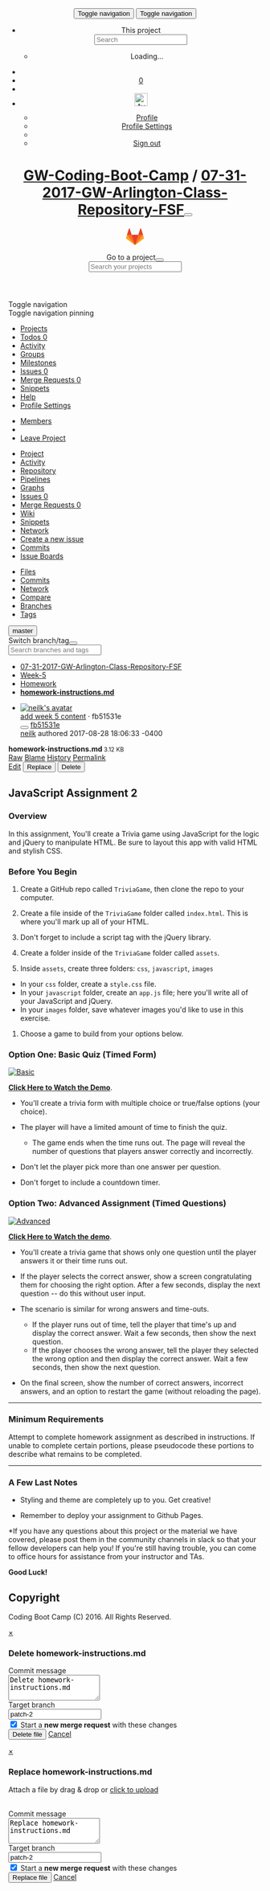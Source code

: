 <!DOCTYPE html>
<html class="" lang="en">
<head prefix="og: http://ogp.me/ns#">
<meta charset="utf-8">
<meta content="IE=edge" http-equiv="X-UA-Compatible">
<meta content="object" property="og:type">
<meta content="GitLab" property="og:site_name">
<meta content="Week-5/Homework/homework-instructions.md · master · GW-Coding-Boot-Camp / 07-31-2017-GW-Arlington-Class-Repository-FSF" property="og:title">
<meta content="GitLab Community Edition" property="og:description">
<meta content="http://gw.bootcampcontent.com/assets/gitlab_logo-7ae504fe4f68fdebb3c2034e36621930cd36ea87924c11ff65dbcb8ed50dca58.png" property="og:image">
<meta content="http://gw.bootcampcontent.com/GW-Coding-Boot-Camp/07-31-2017-GW-Arlington-Class-Repository-FSF/blob/master/Week-5/Homework/homework-instructions.md" property="og:url">
<meta content="summary" property="twitter:card">
<meta content="Week-5/Homework/homework-instructions.md · master · GW-Coding-Boot-Camp / 07-31-2017-GW-Arlington-Class-Repository-FSF" property="twitter:title">
<meta content="GitLab Community Edition" property="twitter:description">
<meta content="http://gw.bootcampcontent.com/assets/gitlab_logo-7ae504fe4f68fdebb3c2034e36621930cd36ea87924c11ff65dbcb8ed50dca58.png" property="twitter:image">

<title>Week-5/Homework/homework-instructions.md · master · GW-Coding-Boot-Camp / 07-31-2017-GW-Arlington-Class-Repository-FSF · GitLab</title>
<meta content="GitLab Community Edition" name="description">
<link rel="shortcut icon" type="image/x-icon" href="/assets/favicon-075eba76312e8421991a0c1f89a89ee81678bcde72319dd3e8047e2a47cd3a42.ico" />
<link rel="stylesheet" media="all" href="/assets/application-d165f12070137b3b436a61f947940b2ced66ac0acb1c4b61ee70daf598ef42ae.css" />
<link rel="stylesheet" media="print" href="/assets/print-68eed6d8135d858318821e790e25da27b2b4b9b8dbb1993fa6765d8e2e3e16ee.css" />
<script src="/assets/application-025f6d7648c857a731cbfd24fefde37e42f1613525a8d15b3b2a591e7df17620.js"></script>
<meta name="csrf-param" content="authenticity_token" />
<meta name="csrf-token" content="xJf8nfa0X1wtagRUXsBx/tefGipPrtMNhlLKZGWfBnpoM8jXiSNmicJQfuo6lsEz+QDegmT3JxP/OANHzX8ZVw==" />
<meta content="origin-when-cross-origin" name="referrer">
<meta content="width=device-width, initial-scale=1, maximum-scale=1" name="viewport">
<meta content="#474D57" name="theme-color">
<link rel="apple-touch-icon" type="image/x-icon" href="/assets/touch-icon-iphone-5a9cee0e8a51212e70b90c87c12f382c428870c0ff67d1eb034d884b78d2dae7.png" />
<link rel="apple-touch-icon" type="image/x-icon" href="/assets/touch-icon-ipad-a6eec6aeb9da138e507593b464fdac213047e49d3093fc30e90d9a995df83ba3.png" sizes="76x76" />
<link rel="apple-touch-icon" type="image/x-icon" href="/assets/touch-icon-iphone-retina-72e2aadf86513a56e050e7f0f2355deaa19cc17ed97bbe5147847f2748e5a3e3.png" sizes="120x120" />
<link rel="apple-touch-icon" type="image/x-icon" href="/assets/touch-icon-ipad-retina-8ebe416f5313483d9c1bc772b5bbe03ecad52a54eba443e5215a22caed2a16a2.png" sizes="152x152" />
<link color="rgb(226, 67, 41)" href="/assets/logo-d36b5212042cebc89b96df4bf6ac24e43db316143e89926c0db839ff694d2de4.svg" rel="mask-icon">
<meta content="/assets/msapplication-tile-1196ec67452f618d39cdd85e2e3a542f76574c071051ae7effbfde01710eb17d.png" name="msapplication-TileImage">
<meta content="#30353E" name="msapplication-TileColor">




<style>
  [data-user-is] {
    display: none !important;
  }
  
  [data-user-is="219"] {
    display: block !important;
  }
  
  [data-user-is="219"][data-display="inline"] {
    display: inline !important;
  }
  
  [data-user-is-not] {
    display: block !important;
  }
  
  [data-user-is-not][data-display="inline"] {
    display: inline !important;
  }
  
  [data-user-is-not="219"] {
    display: none !important;
  }
</style>

</head>

<body class="ui_charcoal" data-group="" data-page="projects:blob:show" data-project="07-31-2017-GW-Arlington-Class-Repository-FSF">
<script>
//<![CDATA[
window.gon={};gon.api_version="v3";gon.default_avatar_url="http:\/\/gw.bootcampcontent.com\/assets\/no_avatar-849f9c04a3a0d0cea2424ae97b27447dc64a7dbfae83c036c45b403392f0e8ba.png";gon.max_file_size=10;gon.relative_url_root="";gon.shortcuts_path="\/help\/shortcuts";gon.user_color_scheme="white";gon.award_menu_url="\/emojis";gon.current_user_id=219;
//]]>
</script>
<script>
  window.project_uploads_path = "/GW-Coding-Boot-Camp/07-31-2017-GW-Arlington-Class-Repository-FSF/uploads";
  window.preview_markdown_path = "/GW-Coding-Boot-Camp/07-31-2017-GW-Arlington-Class-Repository-FSF/preview_markdown";
</script>

<header class="navbar navbar-fixed-top navbar-gitlab with-horizontal-nav">
<div class="container-fluid">
<div class="header-content">
<button aria-label="Toggle global navigation" class="side-nav-toggle" type="button">
<span class="sr-only">Toggle navigation</span>
<i class="fa fa-bars"></i>
</button>
<button class="navbar-toggle" type="button">
<span class="sr-only">Toggle navigation</span>
<i class="fa fa-ellipsis-v"></i>
</button>
<div class="navbar-collapse collapse">
<ul class="nav navbar-nav">
<li class="hidden-sm hidden-xs">
<div class="has-location-badge search search-form">
<form class="navbar-form" action="/search" accept-charset="UTF-8" method="get"><input name="utf8" type="hidden" value="&#x2713;" /><div class="search-input-container">
<div class="location-badge">This project</div>
<div class="search-input-wrap">
<div class="dropdown" data-url="/search/autocomplete">
<input type="search" name="search" id="search" placeholder="Search" class="search-input dropdown-menu-toggle js-search-dashboard-options" spellcheck="false" tabindex="1" autocomplete="off" data-toggle="dropdown" data-issues-path="http://gw.bootcampcontent.com/dashboard/issues" data-mr-path="http://gw.bootcampcontent.com/dashboard/merge_requests" />
<div class="dropdown-menu dropdown-select">
<div class="dropdown-content"><ul>
<li>
<a class="is-focused dropdown-menu-empty-link">
Loading...
</a>
</li>
</ul>
</div><div class="dropdown-loading"><i class="fa fa-spinner fa-spin"></i></div>
</div>
<i class="search-icon"></i>
<i class="clear-icon js-clear-input"></i>
</div>
</div>
</div>
<input type="hidden" name="group_id" id="group_id" class="js-search-group-options" />
<input type="hidden" name="project_id" id="search_project_id" value="75" class="js-search-project-options" data-project-path="07-31-2017-GW-Arlington-Class-Repository-FSF" data-name="07-31-2017-GW-Arlington-Class-Repository-FSF" data-issues-path="/GW-Coding-Boot-Camp/07-31-2017-GW-Arlington-Class-Repository-FSF/issues" data-mr-path="/GW-Coding-Boot-Camp/07-31-2017-GW-Arlington-Class-Repository-FSF/merge_requests" />
<input type="hidden" name="search_code" id="search_code" value="true" />
<input type="hidden" name="repository_ref" id="repository_ref" value="master" />

<div class="search-autocomplete-opts hide" data-autocomplete-path="/search/autocomplete" data-autocomplete-project-id="75" data-autocomplete-project-ref="master"></div>
</form></div>

</li>
<li class="visible-sm visible-xs">
<a title="Search" aria-label="Search" data-toggle="tooltip" data-placement="bottom" data-container="body" href="/search"><i class="fa fa-search"></i>
</a></li>
<li>
<a title="Todos" aria-label="Todos" data-toggle="tooltip" data-placement="bottom" data-container="body" href="/dashboard/todos"><i class="fa fa-bell fa-fw"></i>
<span class="badge hidden todos-pending-count">
0
</span>
</a></li>
<li>
<a title="New project" aria-label="New project" data-toggle="tooltip" data-placement="bottom" data-container="body" href="/projects/new"><i class="fa fa-plus fa-fw"></i>
</a></li>
<li class="header-user dropdown">
<a class="header-user-dropdown-toggle" data-toggle="dropdown" href="/MikeYencha"><img width="26" height="26" class="header-user-avatar" src="http://gw.bootcampcontent.com/uploads/user/avatar/219/avatar.png" alt="Avatar" />
<i class="fa fa-caret-down"></i>
</a><div class="dropdown-menu-nav dropdown-menu-align-right">
<ul>
<li>
<a class="profile-link" aria-label="Profile" data-user="MikeYencha" href="/MikeYencha">Profile</a>
</li>
<li>
<a aria-label="Profile Settings" href="/profile">Profile Settings</a>
</li>
<li class="divider"></li>
<li>
<a class="sign-out-link" aria-label="Sign out" rel="nofollow" data-method="delete" href="/users/sign_out">Sign out</a>
</li>
</ul>
</div>
</li>
</ul>
</div>
<h1 class="title"><a href="/GW-Coding-Boot-Camp">GW-Coding-Boot-Camp</a> / <a class="project-item-select-holder" href="/GW-Coding-Boot-Camp/07-31-2017-GW-Arlington-Class-Repository-FSF">07-31-2017-GW-Arlington-Class-Repository-FSF</a><button name="button" type="button" class="dropdown-toggle-caret js-projects-dropdown-toggle" aria-label="Toggle switch project dropdown" data-target=".js-dropdown-menu-projects" data-toggle="dropdown"><i class="fa fa-chevron-down"></i></button></h1>
<div class="header-logo">
<a class="home" title="Dashboard" id="logo" href="/"><svg width="36" height="36" class="tanuki-logo">
  <path class="tanuki-shape tanuki-left-ear" fill="#e24329" d="M2 14l9.38 9v-9l-4-12.28c-.205-.632-1.176-.632-1.38 0z"/>
  <path class="tanuki-shape tanuki-right-ear" fill="#e24329" d="M34 14l-9.38 9v-9l4-12.28c.205-.632 1.176-.632 1.38 0z"/>
  <path class="tanuki-shape tanuki-nose" fill="#e24329" d="M18,34.38 3,14 33,14 Z"/>
  <path class="tanuki-shape tanuki-left-eye" fill="#fc6d26" d="M18,34.38 11.38,14 2,14 6,25Z"/>
  <path class="tanuki-shape tanuki-right-eye" fill="#fc6d26" d="M18,34.38 24.62,14 34,14 30,25Z"/>
  <path class="tanuki-shape tanuki-left-cheek" fill="#fca326" d="M2 14L.1 20.16c-.18.565 0 1.2.5 1.56l17.42 12.66z"/>
  <path class="tanuki-shape tanuki-right-cheek" fill="#fca326" d="M34 14l1.9 6.16c.18.565 0 1.2-.5 1.56L18 34.38z"/>
</svg>

</a></div>
<div class="js-dropdown-menu-projects">
<div class="dropdown-menu dropdown-select dropdown-menu-projects">
<div class="dropdown-title"><span>Go to a project</span><button class="dropdown-title-button dropdown-menu-close" aria-label="Close" type="button"><i class="fa fa-times dropdown-menu-close-icon"></i></button></div>
<div class="dropdown-input"><input type="search" id="" class="dropdown-input-field" placeholder="Search your projects" autocomplete="off" /><i class="fa fa-search dropdown-input-search"></i><i role="button" class="fa fa-times dropdown-input-clear js-dropdown-input-clear"></i></div>
<div class="dropdown-content"></div>
<div class="dropdown-loading"><i class="fa fa-spinner fa-spin"></i></div>
</div>
</div>

</div>
</div>
</header>

<script>
  var findFileURL = "/GW-Coding-Boot-Camp/07-31-2017-GW-Arlington-Class-Repository-FSF/find_file/master";
</script>

<div class="page-with-sidebar">
<div class="sidebar-wrapper nicescroll">
<div class="sidebar-action-buttons">
<div class="nav-header-btn toggle-nav-collapse" title="Open/Close">
<span class="sr-only">Toggle navigation</span>
<i class="fa fa-bars"></i>
</div>
<div class="nav-header-btn pin-nav-btn has-tooltip  js-nav-pin" data-container="body" data-placement="right" title="Pin Navigation">
<span class="sr-only">Toggle navigation pinning</span>
<i class="fa fa-fw fa-thumb-tack"></i>
</div>
</div>
<ul class="nav nav-sidebar">
<li class="active home"><a title="Projects" class="dashboard-shortcuts-projects" href="/dashboard/projects"><span>
Projects
</span>
</a></li><li class=""><a title="Todos" href="/dashboard/todos"><span>
Todos
<span class="count">0</span>
</span>
</a></li><li class=""><a class="dashboard-shortcuts-activity" title="Activity" href="/dashboard/activity"><span>
Activity
</span>
</a></li><li class=""><a title="Groups" href="/dashboard/groups"><span>
Groups
</span>
</a></li><li class=""><a title="Milestones" href="/dashboard/milestones"><span>
Milestones
</span>
</a></li><li class=""><a title="Issues" class="dashboard-shortcuts-issues" href="/dashboard/issues?assignee_id=219"><span>
Issues
<span class="count">0</span>
</span>
</a></li><li class=""><a title="Merge Requests" class="dashboard-shortcuts-merge_requests" href="/dashboard/merge_requests?assignee_id=219"><span>
Merge Requests
<span class="count">0</span>
</span>
</a></li><li class=""><a title="Snippets" href="/dashboard/snippets"><span>
Snippets
</span>
</a></li><li class=""><a title="Help" href="/help"><span>
Help
</span>
</a></li><li class=""><a title="Profile Settings" data-placement="bottom" href="/profile"><span>
Profile Settings
</span>
</a></li></ul>

</div>
<div class="layout-nav">
<div class="container-fluid">
<div class="controls">
<div class="dropdown project-settings-dropdown">
<a class="dropdown-new btn btn-default" data-toggle="dropdown" href="#" id="project-settings-button">
<i class="fa fa-cog"></i>
<i class="fa fa-caret-down"></i>
</a>
<ul class="dropdown-menu dropdown-menu-align-right">
<li class=""><a title="Members" class="team-tab tab" href="/GW-Coding-Boot-Camp/07-31-2017-GW-Arlington-Class-Repository-FSF/project_members"><span>
Members
</span>
</a></li>
<li class="divider"></li>
<li>
<a data-confirm="Are you sure you want to leave the &quot;GW-Coding-Boot-Camp / 07-31-2017-GW-Arlington-Class-Repository-FSF&quot; project?" title="Leave project" rel="nofollow" data-method="delete" href="/GW-Coding-Boot-Camp/07-31-2017-GW-Arlington-Class-Repository-FSF/project_members/leave">Leave Project
</a></li>
</ul>
</div>
</div>
<div class="nav-control scrolling-tabs-container">
<div class="fade-left">
<i class="fa fa-angle-left"></i>
</div>
<div class="fade-right">
<i class="fa fa-angle-right"></i>
</div>
<ul class="nav-links scrolling-tabs">
<li class="home"><a title="Project" class="shortcuts-project" href="/GW-Coding-Boot-Camp/07-31-2017-GW-Arlington-Class-Repository-FSF"><span>
Project
</span>
</a></li><li class=""><a title="Activity" class="shortcuts-project-activity" href="/GW-Coding-Boot-Camp/07-31-2017-GW-Arlington-Class-Repository-FSF/activity"><span>
Activity
</span>
</a></li><li class="active"><a title="Repository" class="shortcuts-tree" href="/GW-Coding-Boot-Camp/07-31-2017-GW-Arlington-Class-Repository-FSF/tree/master"><span>
Repository
</span>
</a></li><li class=""><a title="Pipelines" class="shortcuts-pipelines" href="/GW-Coding-Boot-Camp/07-31-2017-GW-Arlington-Class-Repository-FSF/pipelines"><span>
Pipelines
</span>
</a></li><li class=""><a title="Graphs" class="shortcuts-graphs" href="/GW-Coding-Boot-Camp/07-31-2017-GW-Arlington-Class-Repository-FSF/graphs/master"><span>
Graphs
</span>
</a></li><li class=""><a title="Issues" class="shortcuts-issues" href="/GW-Coding-Boot-Camp/07-31-2017-GW-Arlington-Class-Repository-FSF/issues"><span>
Issues
<span class="badge count issue_counter">0</span>
</span>
</a></li><li class=""><a title="Merge Requests" class="shortcuts-merge_requests" href="/GW-Coding-Boot-Camp/07-31-2017-GW-Arlington-Class-Repository-FSF/merge_requests"><span>
Merge Requests
<span class="badge count merge_counter">0</span>
</span>
</a></li><li class=""><a title="Wiki" class="shortcuts-wiki" href="/GW-Coding-Boot-Camp/07-31-2017-GW-Arlington-Class-Repository-FSF/wikis/home"><span>
Wiki
</span>
</a></li><li class=""><a title="Snippets" class="shortcuts-snippets" href="/GW-Coding-Boot-Camp/07-31-2017-GW-Arlington-Class-Repository-FSF/snippets"><span>
Snippets
</span>
</a></li><li class="hidden">
<a title="Network" class="shortcuts-network" href="/GW-Coding-Boot-Camp/07-31-2017-GW-Arlington-Class-Repository-FSF/network/master">Network
</a></li>
<li class="hidden">
<a class="shortcuts-new-issue" href="/GW-Coding-Boot-Camp/07-31-2017-GW-Arlington-Class-Repository-FSF/issues/new">Create a new issue
</a></li>
<li class="hidden">
<a title="Commits" class="shortcuts-commits" href="/GW-Coding-Boot-Camp/07-31-2017-GW-Arlington-Class-Repository-FSF/commits/master">Commits
</a></li>
<li class="hidden">
<a title="Issue Boards" class="shortcuts-issue-boards" href="/GW-Coding-Boot-Camp/07-31-2017-GW-Arlington-Class-Repository-FSF/boards">Issue Boards</a>
</li>
</ul>
</div>

</div>
</div>
<div class="content-wrapper page-with-layout-nav">
<div class="scrolling-tabs-container sub-nav-scroll">
<div class="fade-left">
<i class="fa fa-angle-left"></i>
</div>
<div class="fade-right">
<i class="fa fa-angle-right"></i>
</div>

<div class="nav-links sub-nav scrolling-tabs">
<ul class="container-fluid container-limited">
<li class="active"><a href="/GW-Coding-Boot-Camp/07-31-2017-GW-Arlington-Class-Repository-FSF/tree/master">Files
</a></li><li class=""><a href="/GW-Coding-Boot-Camp/07-31-2017-GW-Arlington-Class-Repository-FSF/commits/master">Commits
</a></li><li class=""><a href="/GW-Coding-Boot-Camp/07-31-2017-GW-Arlington-Class-Repository-FSF/network/master">Network
</a></li><li class=""><a href="/GW-Coding-Boot-Camp/07-31-2017-GW-Arlington-Class-Repository-FSF/compare?from=master&amp;to=master">Compare
</a></li><li class=""><a href="/GW-Coding-Boot-Camp/07-31-2017-GW-Arlington-Class-Repository-FSF/branches">Branches
</a></li><li class=""><a href="/GW-Coding-Boot-Camp/07-31-2017-GW-Arlington-Class-Repository-FSF/tags">Tags
</a></li></ul>
</div>
</div>



<div class="flash-container flash-container-page">
</div>


<div class=" ">
<div class="content">

<div class="container-fluid container-limited">

<div class="tree-holder" id="tree-holder">
<div class="nav-block">
<div class="tree-ref-holder">
<form class="project-refs-form" action="/GW-Coding-Boot-Camp/07-31-2017-GW-Arlington-Class-Repository-FSF/refs/switch" accept-charset="UTF-8" method="get"><input name="utf8" type="hidden" value="&#x2713;" /><input type="hidden" name="destination" id="destination" value="blob" />
<input type="hidden" name="path" id="path" value="Week-5/Homework/homework-instructions.md" />
<div class="dropdown">
<button class="dropdown-menu-toggle js-project-refs-dropdown" type="button" data-toggle="dropdown" data-selected="master" data-ref="master" data-refs-url="/GW-Coding-Boot-Camp/07-31-2017-GW-Arlington-Class-Repository-FSF/refs" data-field-name="ref" data-submit-form-on-click="true"><span class="dropdown-toggle-text ">master</span><i class="fa fa-chevron-down"></i></button>
<div class="dropdown-menu dropdown-menu-selectable">
<div class="dropdown-title"><span>Switch branch/tag</span><button class="dropdown-title-button dropdown-menu-close" aria-label="Close" type="button"><i class="fa fa-times dropdown-menu-close-icon"></i></button></div>
<div class="dropdown-input"><input type="search" id="" class="dropdown-input-field" placeholder="Search branches and tags" autocomplete="off" /><i class="fa fa-search dropdown-input-search"></i><i role="button" class="fa fa-times dropdown-input-clear js-dropdown-input-clear"></i></div>
<div class="dropdown-content"></div>
<div class="dropdown-loading"><i class="fa fa-spinner fa-spin"></i></div>
</div>
</div>
</form>
</div>
<ul class="breadcrumb repo-breadcrumb">
<li>
<a href="/GW-Coding-Boot-Camp/07-31-2017-GW-Arlington-Class-Repository-FSF/tree/master">07-31-2017-GW-Arlington-Class-Repository-FSF
</a></li>
<li>
<a href="/GW-Coding-Boot-Camp/07-31-2017-GW-Arlington-Class-Repository-FSF/tree/master/Week-5">Week-5</a>
</li>
<li>
<a href="/GW-Coding-Boot-Camp/07-31-2017-GW-Arlington-Class-Repository-FSF/tree/master/Week-5/Homework">Homework</a>
</li>
<li>
<a href="/GW-Coding-Boot-Camp/07-31-2017-GW-Arlington-Class-Repository-FSF/blob/master/Week-5/Homework/homework-instructions.md"><strong>
homework-instructions.md
</strong>
</a></li>
</ul>
</div>
<ul class="blob-commit-info hidden-xs">
<li class="commit js-toggle-container" id="commit-fb51531e">
<a href="mailto:neilk@neilks-MacBook-Air.local"><img class="avatar has-tooltip s36 hidden-xs" alt="neilk&#39;s avatar" title="neilk" data-container="body" src="http://www.gravatar.com/avatar/7161b17d0cf172146aa3bc93f2738960?s=72&amp;d=identicon" /></a>
<div class="commit-info-block">
<div class="commit-row-title">
<span class="item-title">
<a class="commit-row-message" href="/GW-Coding-Boot-Camp/07-31-2017-GW-Arlington-Class-Repository-FSF/commit/fb51531e44185b32e33f88be73da02361d6d1f37">add week 5 content</a>
<span class="commit-row-message visible-xs-inline">
&middot;
fb51531e
</span>
</span>
<div class="commit-actions hidden-xs">
<button class="btn btn-clipboard btn-transparent" data-toggle="tooltip" data-placement="bottom" data-container="body" data-clipboard-text="fb51531e44185b32e33f88be73da02361d6d1f37" type="button" title="Copy to Clipboard"><i class="fa fa-clipboard"></i></button>
<a class="commit-short-id btn btn-transparent" href="/GW-Coding-Boot-Camp/07-31-2017-GW-Arlington-Class-Repository-FSF/commit/fb51531e44185b32e33f88be73da02361d6d1f37">fb51531e</a>

</div>
</div>
<div class="commit-row-info">
<a class="commit-author-link has-tooltip" title="neilk@neilks-MacBook-Air.local" href="mailto:neilk@neilks-MacBook-Air.local">neilk</a>
authored
<time class="js-timeago js-timeago-pending" datetime="2017-08-28T22:06:33Z" title="Aug 28, 2017 10:06pm" data-toggle="tooltip" data-placement="top" data-container="body">2017-08-28 18:06:33 -0400</time><script>
//<![CDATA[
$('.js-timeago-pending').removeClass('js-timeago-pending').timeago()
//]]>
</script>
</div>
</div>
</li>

</ul>
<div class="blob-content-holder" id="blob-content-holder">
<article class="file-holder">
<div class="file-title">
<i class="fa fa-file-text-o fa-fw"></i>
<strong>
homework-instructions.md
</strong>
<small>
3.12 KB
</small>
<div class="file-actions hidden-xs">
<div class="btn-group tree-btn-group">
<a class="btn btn-sm" target="_blank" href="/GW-Coding-Boot-Camp/07-31-2017-GW-Arlington-Class-Repository-FSF/raw/master/Week-5/Homework/homework-instructions.md">Raw</a>
<a class="btn btn-sm" href="/GW-Coding-Boot-Camp/07-31-2017-GW-Arlington-Class-Repository-FSF/blame/master/Week-5/Homework/homework-instructions.md">Blame</a>
<a class="btn btn-sm" href="/GW-Coding-Boot-Camp/07-31-2017-GW-Arlington-Class-Repository-FSF/commits/master/Week-5/Homework/homework-instructions.md">History</a>
<a class="btn btn-sm" href="/GW-Coding-Boot-Camp/07-31-2017-GW-Arlington-Class-Repository-FSF/blob/6f3ddd87b23e068913f4ff7f517e3cfdb12e01f6/Week-5/Homework/homework-instructions.md">Permalink</a>
</div>
<div class="btn-group" role="group">
<a class="btn btn-sm" href="/GW-Coding-Boot-Camp/07-31-2017-GW-Arlington-Class-Repository-FSF/edit/master/Week-5/Homework/homework-instructions.md">Edit</a>
<button name="button" type="submit" class="btn btn-default" data-target="#modal-upload-blob" data-toggle="modal">Replace</button>
<button name="button" type="submit" class="btn btn-remove" data-target="#modal-remove-blob" data-toggle="modal">Delete</button>
</div>

</div>
</div>
<div class="file-content wiki">
<h1 dir="auto">&#x000A;<a id="javascript-assignment-2" class="anchor" href="#javascript-assignment-2" aria-hidden="true"></a>JavaScript Assignment 2</h1>&#x000A;&#x000A;<h3 dir="auto">&#x000A;<a id="overview" class="anchor" href="#overview" aria-hidden="true"></a>Overview</h3>&#x000A;&#x000A;<p dir="auto">In this assignment, You'll create a Trivia game using JavaScript for the logic and jQuery to manipulate HTML. Be sure to layout this app with valid HTML and stylish CSS.</p>&#x000A;&#x000A;<h3 dir="auto">&#x000A;<a id="before-you-begin" class="anchor" href="#before-you-begin" aria-hidden="true"></a>Before You Begin</h3>&#x000A;&#x000A;<ol dir="auto">&#x000A;<li><p>Create a GitHub repo called <code>TriviaGame</code>, then clone the repo to your computer.</p></li>&#x000A;<li><p>Create a file inside of the <code>TriviaGame</code> folder called <code>index.html</code>. This is where you'll mark up all of your HTML.</p></li>&#x000A;<li><p>Don't forget to include a script tag with the jQuery library.</p></li>&#x000A;<li><p>Create a folder inside of the <code>TriviaGame</code> folder called <code>assets</code>.</p></li>&#x000A;<li><p>Inside <code>assets</code>, create three folders: <code>css</code>, <code>javascript</code>, <code>images</code></p></li>&#x000A;</ol>&#x000A;&#x000A;<ul dir="auto">&#x000A;<li>In your <code>css</code> folder, create a <code>style.css</code> file.</li>&#x000A;<li>In your <code>javascript</code> folder, create an <code>app.js</code> file; here you'll write all of your JavaScript and jQuery.</li>&#x000A;<li>In your <code>images</code> folder, save whatever images you'd like to use in this exercise.</li>&#x000A;</ul>&#x000A;&#x000A;<ol dir="auto">&#x000A;<li>Choose a game to build from your options below. </li>&#x000A;</ol>&#x000A;&#x000A;<h3 dir="auto">&#x000A;<a id="option-one-basic-quiz-timed-form" class="anchor" href="#option-one-basic-quiz-timed-form" aria-hidden="true"></a>Option One: Basic Quiz (Timed Form)</h3>&#x000A;&#x000A;<p dir="auto"></p><div class="image-container"><a class="no-attachment-icon" href="/GW-Coding-Boot-Camp/07-31-2017-GW-Arlington-Class-Repository-FSF/raw/master/Week-5/Homework/Images/1-basic.jpg" target="_blank"><img src="/GW-Coding-Boot-Camp/07-31-2017-GW-Arlington-Class-Repository-FSF/raw/master/Week-5/Homework/Images/1-basic.jpg" alt="Basic"></a></div>&#x000A;&#x000A;<p dir="auto"><strong><a href="/GW-Coding-Boot-Camp/07-31-2017-GW-Arlington-Class-Repository-FSF/raw/master/Week-5/Homework/basic-trivia-demo.mov">Click Here to Watch the Demo</a></strong>.</p>&#x000A;&#x000A;<ul dir="auto">&#x000A;<li><p>You'll create a trivia form with multiple choice or true/false options (your choice).</p></li>&#x000A;<li>&#x000A;<p>The player will have a limited amount of time to finish the quiz. </p>&#x000A;&#x000A;<ul>&#x000A;<li>The game ends when the time runs out. The page will reveal the number of questions that players answer correctly and incorrectly.</li>&#x000A;</ul>&#x000A;</li>&#x000A;<li><p>Don't let the player pick more than one answer per question.</p></li>&#x000A;<li><p>Don't forget to include a countdown timer.</p></li>&#x000A;</ul>&#x000A;&#x000A;<h3 dir="auto">&#x000A;<a id="option-two-advanced-assignment-timed-questions" class="anchor" href="#option-two-advanced-assignment-timed-questions" aria-hidden="true"></a>Option Two: Advanced Assignment (Timed Questions)</h3>&#x000A;&#x000A;<p dir="auto"></p><div class="image-container"><a class="no-attachment-icon" href="/GW-Coding-Boot-Camp/07-31-2017-GW-Arlington-Class-Repository-FSF/raw/master/Week-5/Homework/Images/2-advanced.jpg" target="_blank"><img src="/GW-Coding-Boot-Camp/07-31-2017-GW-Arlington-Class-Repository-FSF/raw/master/Week-5/Homework/Images/2-advanced.jpg" alt="Advanced"></a></div>&#x000A;&#x000A;<p dir="auto"><strong><a href="/GW-Coding-Boot-Camp/07-31-2017-GW-Arlington-Class-Repository-FSF/raw/master/Week-5/Homework/advanced-trivia-demo.mov">Click Here to Watch the demo</a></strong>.</p>&#x000A;&#x000A;<ul dir="auto">&#x000A;<li><p>You'll create a trivia game that shows only one question until the player answers it or their time runs out.</p></li>&#x000A;<li><p>If the player selects the correct answer, show a screen congratulating them for choosing the right option. After a few seconds, display the next question -- do this without user input.</p></li>&#x000A;<li>&#x000A;<p>The scenario is similar for wrong answers and time-outs.</p>&#x000A;&#x000A;<ul>&#x000A;<li>If the player runs out of time, tell the player that time's up and display the correct answer. Wait a few seconds, then show the next question.</li>&#x000A;<li>If the player chooses the wrong answer, tell the player they selected the wrong option and then display the correct answer. Wait a few seconds, then show the next question.</li>&#x000A;</ul>&#x000A;</li>&#x000A;<li><p>On the final screen, show the number of correct answers, incorrect answers, and an option to restart the game (without reloading the page).</p></li>&#x000A;</ul>&#x000A;&#x000A;<hr>&#x000A;&#x000A;<h3 dir="auto">&#x000A;<a id="minimum-requirements" class="anchor" href="#minimum-requirements" aria-hidden="true"></a>Minimum Requirements</h3>&#x000A;&#x000A;<p dir="auto">Attempt to complete homework assignment as described in instructions. If unable to complete certain portions, please pseudocode these portions to describe what remains to be completed.</p>&#x000A;&#x000A;<hr>&#x000A;&#x000A;<h3 dir="auto">&#x000A;<a id="a-few-last-notes" class="anchor" href="#a-few-last-notes" aria-hidden="true"></a>A Few Last Notes</h3>&#x000A;&#x000A;<ul dir="auto">&#x000A;<li><p>Styling and theme are completely up to you. Get creative!</p></li>&#x000A;<li><p>Remember to deploy your assignment to Github Pages.</p></li>&#x000A;</ul>&#x000A;&#x000A;<p dir="auto">*If you have any questions about this project or the material we have covered, please post them in the community channels in slack so that your fellow developers can help you! If you're still having trouble, you can come to office hours for assistance from your instructor and TAs.</p>&#x000A;&#x000A;<p dir="auto"><strong>Good Luck!</strong></p>&#x000A;&#x000A;<h2 dir="auto">&#x000A;<a id="copyright" class="anchor" href="#copyright" aria-hidden="true"></a>Copyright</h2>&#x000A;&#x000A;<p dir="auto">Coding Boot Camp (C) 2016. All Rights Reserved.</p>
</div>

</article>
</div>

</div>
<div class="modal" id="modal-remove-blob">
<div class="modal-dialog">
<div class="modal-content">
<div class="modal-header">
<a class="close" data-dismiss="modal" href="#">×</a>
<h3 class="page-title">Delete homework-instructions.md</h3>
</div>
<div class="modal-body">
<form class="form-horizontal js-replace-blob-form js-quick-submit js-requires-input" action="/GW-Coding-Boot-Camp/07-31-2017-GW-Arlington-Class-Repository-FSF/blob/master/Week-5/Homework/homework-instructions.md" accept-charset="UTF-8" method="post"><input name="utf8" type="hidden" value="&#x2713;" /><input type="hidden" name="_method" value="delete" /><input type="hidden" name="authenticity_token" value="EpkwkLQYYrSNfJ0PYo7kDi/A7QzF8nEoiHyk6ypvu5i+PQTay49bYWJG57EG2FTDAV8ppO6rhTbxFm3Igo+ktQ==" /><div class="form-group commit_message-group">
<label class="control-label" for="commit_message-18224cad3527cd4823f3a36ec6ceb10f">Commit message
</label><div class="col-sm-10">
<div class="commit-message-container">
<div class="max-width-marker"></div>
<textarea name="commit_message" id="commit_message-18224cad3527cd4823f3a36ec6ceb10f" class="form-control js-commit-message" placeholder="Delete homework-instructions.md" required="required" rows="3">
Delete homework-instructions.md</textarea>
</div>
</div>
</div>

<div class="form-group branch">
<label class="control-label" for="target_branch">Target branch</label>
<div class="col-sm-10">
<input type="text" name="target_branch" id="target_branch" value="patch-2" required="required" class="form-control js-target-branch" />
<div class="js-create-merge-request-container">
<div class="checkbox">
<label for="create_merge_request-0569bb5c8520424d3feeca9582496962"><input type="checkbox" name="create_merge_request" id="create_merge_request-0569bb5c8520424d3feeca9582496962" value="1" class="js-create-merge-request" checked="checked" />
Start a <strong>new merge request</strong> with these changes
</label></div>
</div>
</div>
</div>
<input type="hidden" name="original_branch" id="original_branch" value="master" class="js-original-branch" />

<div class="form-group">
<div class="col-sm-offset-2 col-sm-10">
<button name="button" type="submit" class="btn btn-remove btn-remove-file">Delete file</button>
<a class="btn btn-cancel" data-dismiss="modal" href="#">Cancel</a>
</div>
</div>
</form></div>
</div>
</div>
</div>
<script>
  new NewCommitForm($('.js-replace-blob-form'))
</script>

<div class="modal" id="modal-upload-blob">
<div class="modal-dialog">
<div class="modal-content">
<div class="modal-header">
<a class="close" data-dismiss="modal" href="#">×</a>
<h3 class="page-title">Replace homework-instructions.md</h3>
</div>
<div class="modal-body">
<form class="js-quick-submit js-upload-blob-form form-horizontal" action="/GW-Coding-Boot-Camp/07-31-2017-GW-Arlington-Class-Repository-FSF/update/master/Week-5/Homework/homework-instructions.md" accept-charset="UTF-8" method="post"><input name="utf8" type="hidden" value="&#x2713;" /><input type="hidden" name="_method" value="put" /><input type="hidden" name="authenticity_token" value="hpfLtfSDbHHvAsc22Jn+aNk6feRvaLrMOd+UdNOp95kqM///ixRVpAA4vYi8z06l96W5TEQxTtJAtV1Xe0notA==" /><div class="dropzone">
<div class="dropzone-previews blob-upload-dropzone-previews">
<p class="dz-message light">
Attach a file by drag &amp; drop or
<a class="markdown-selector" href="#">click to upload</a>
</p>
</div>
</div>
<br>
<div class="alert alert-danger data dropzone-alerts" style="display:none"></div>
<div class="form-group commit_message-group">
<label class="control-label" for="commit_message-fe11b294ef0842a428e8827ccf5f7062">Commit message
</label><div class="col-sm-10">
<div class="commit-message-container">
<div class="max-width-marker"></div>
<textarea name="commit_message" id="commit_message-fe11b294ef0842a428e8827ccf5f7062" class="form-control js-commit-message" placeholder="Replace homework-instructions.md" required="required" rows="3">
Replace homework-instructions.md</textarea>
</div>
</div>
</div>

<div class="form-group branch">
<label class="control-label" for="target_branch">Target branch</label>
<div class="col-sm-10">
<input type="text" name="target_branch" id="target_branch" value="patch-2" required="required" class="form-control js-target-branch" />
<div class="js-create-merge-request-container">
<div class="checkbox">
<label for="create_merge_request-fec2c199f02b8717850331eee15daa9f"><input type="checkbox" name="create_merge_request" id="create_merge_request-fec2c199f02b8717850331eee15daa9f" value="1" class="js-create-merge-request" checked="checked" />
Start a <strong>new merge request</strong> with these changes
</label></div>
</div>
</div>
</div>
<input type="hidden" name="original_branch" id="original_branch" value="master" class="js-original-branch" />

<div class="form-actions">
<button name="button" type="submit" class="btn btn-small btn-create btn-upload-file" id="submit-all">Replace file</button>
<a class="btn btn-cancel" data-dismiss="modal" href="#">Cancel</a>
</div>
</form></div>
</div>
</div>
</div>
<script>
  disableButtonIfEmptyField($('.js-upload-blob-form').find('.js-commit-message'), '.btn-upload-file');
  new BlobFileDropzone($('.js-upload-blob-form'), 'put');
  new NewCommitForm($('.js-upload-blob-form'))
</script>

</div>

</div>
</div>
</div>
</div>



</body>
</html>

